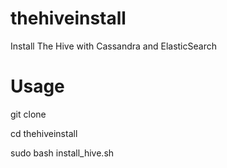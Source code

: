 # thehiveinstall

Install The Hive with Cassandra and ElasticSearch 

# Usage

git clone 

cd thehiveinstall

sudo bash install_hive.sh
